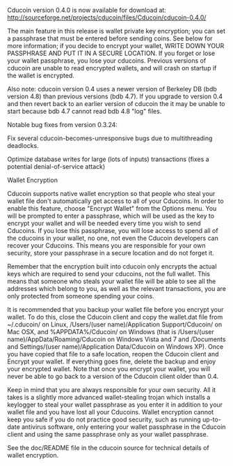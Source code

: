Cducoin version 0.4.0 is now available for download at:
http://sourceforge.net/projects/cducoin/files/Cducoin/cducoin-0.4.0/

The main feature in this release is wallet private key encryption;
you can set a passphrase that must be entered before sending coins.
See below for more information; if you decide to encrypt your wallet,
WRITE DOWN YOUR PASSPHRASE AND PUT IT IN A SECURE LOCATION. If you
forget or lose your wallet passphrase, you lose your cducoins.
Previous versions of cducoin are unable to read encrypted wallets,
and will crash on startup if the wallet is encrypted.

Also note: cducoin version 0.4 uses a newer version of Berkeley DB
(bdb version 4.8) than previous versions (bdb 4.7). If you upgrade
to version 0.4 and then revert back to an earlier version of cducoin
the it may be unable to start because bdb 4.7 cannot read bdb 4.8
"log" files.


Notable bug fixes from version 0.3.24:

Fix several cducoin-becomes-unresponsive bugs due to multithreading
deadlocks.

Optimize database writes for large (lots of inputs) transactions
(fixes a potential denial-of-service attack)


Wallet Encryption

Cducoin supports native wallet encryption so that people who steal your
wallet file don't automatically get access to all of your Cducoins.
In order to enable this feature, choose "Encrypt Wallet" from the
Options menu.  You will be prompted to enter a passphrase, which
will be used as the key to encrypt your wallet and will be needed
every time you wish to send Cducoins.  If you lose this passphrase,
you will lose access to spend all of the cducoins in your wallet,
no one, not even the Cducoin developers can recover your Cducoins.
This means you are responsible for your own security, store your
passphrase in a secure location and do not forget it.

Remember that the encryption built into cducoin only encrypts the
actual keys which are required to send your cducoins, not the full
wallet.  This means that someone who steals your wallet file will
be able to see all the addresses which belong to you, as well as the
relevant transactions, you are only protected from someone spending
your coins.

It is recommended that you backup your wallet file before you
encrypt your wallet.  To do this, close the Cducoin client and
copy the wallet.dat file from ~/.cducoin/ on Linux, /Users/(user
name)/Application Support/Cducoin/ on Mac OSX, and %APPDATA%/Cducoin/
on Windows (that is /Users/(user name)/AppData/Roaming/Cducoin on
Windows Vista and 7 and /Documents and Settings/(user name)/Application
Data/Cducoin on Windows XP).  Once you have copied that file to a
safe location, reopen the Cducoin client and Encrypt your wallet.
If everything goes fine, delete the backup and enjoy your encrypted
wallet.  Note that once you encrypt your wallet, you will never be
able to go back to a version of the Cducoin client older than 0.4.

Keep in mind that you are always responsible for your own security.
All it takes is a slightly more advanced wallet-stealing trojan which
installs a keylogger to steal your wallet passphrase as you enter it
in addition to your wallet file and you have lost all your Cducoins.
Wallet encryption cannot keep you safe if you do not practice
good security, such as running up-to-date antivirus software, only
entering your wallet passphrase in the Cducoin client and using the
same passphrase only as your wallet passphrase.

See the doc/README file in the cducoin source for technical details
of wallet encryption.
